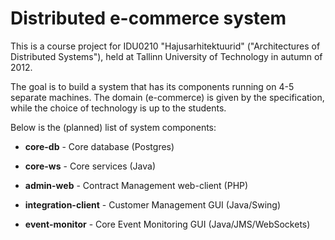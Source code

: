 Distributed e-commerce system
=============================

This is a course project for IDU0210 "Hajusarhitektuurid" ("Architectures of Distributed Systems"), held at Tallinn University of Technology in autumn of 2012.

The goal is to build a system that has its components running on 4-5 separate machines. The domain (e-commerce) is given by the specification, while the choice of technology is up to the students.

Below is the (planned) list of system components:

- **core-db** - Core database (Postgres)

- **core-ws** - Core services (Java)

- **admin-web** - Contract Management web-client (PHP)

- **integration-client** - Customer Management GUI (Java/Swing)

- **event-monitor** - Core Event Monitoring GUI (Java/JMS/WebSockets)